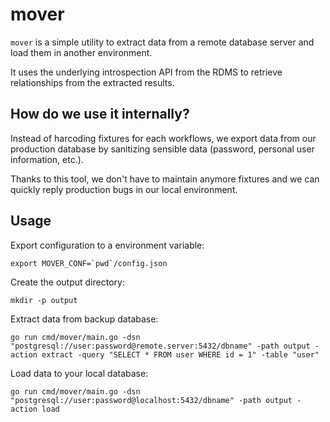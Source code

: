 # mover

`mover` is a simple utility to extract data from a remote database server and load them in another environment.

It uses the underlying introspection API from the RDMS to retrieve relationships from the extracted results.

## How do we use it internally?

Instead of harcoding fixtures for each workflows, we export data from our production database by sanitizing
sensible data (password, personal user information, etc.).

Thanks to this tool, we don't have to maintain anymore fixtures and we can
quickly reply production bugs in our local environment.

## Usage

Export configuration to a environment variable:

```console
export MOVER_CONF=`pwd`/config.json
```

Create the output directory:

```console
mkdir -p output
```

Extract data from backup database:

```console
go run cmd/mover/main.go -dsn "postgresql://user:password@remote.server:5432/dbname" -path output -action extract -query "SELECT * FROM user WHERE id = 1" -table "user"
```

Load data to your local database:

```console
go run cmd/mover/main.go -dsn "postgresql://user:password@localhost:5432/dbname" -path output -action load
```
